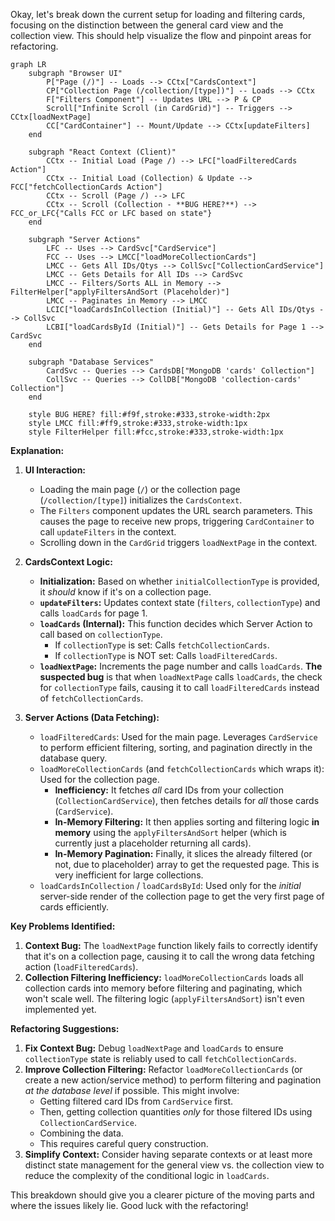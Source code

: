 
Okay, let's break down the current setup for loading and filtering cards, focusing on the distinction between the general card view and the collection view. This should help visualize the flow and pinpoint areas for refactoring.

```mermaid
graph LR
    subgraph "Browser UI"
        P["Page (/)"] -- Loads --> CCtx["CardsContext"]
        CP["Collection Page (/collection/[type])"] -- Loads --> CCtx
        F["Filters Component"] -- Updates URL --> P & CP
        Scroll["Infinite Scroll (in CardGrid)"] -- Triggers --> CCtx[loadNextPage]
        CC["CardContainer"] -- Mount/Update --> CCtx[updateFilters]
    end

    subgraph "React Context (Client)"
        CCtx -- Initial Load (Page /) --> LFC["loadFilteredCards Action"]
        CCtx -- Initial Load (Collection) & Update --> FCC["fetchCollectionCards Action"]
        CCtx -- Scroll (Page /) --> LFC
        CCtx -- Scroll (Collection - **BUG HERE?**) --> FCC_or_LFC{"Calls FCC or LFC based on state"}
    end

    subgraph "Server Actions"
        LFC -- Uses --> CardSvc["CardService"]
        FCC -- Uses --> LMCC["loadMoreCollectionCards"]
        LMCC -- Gets All IDs/Qtys --> CollSvc["CollectionCardService"]
        LMCC -- Gets Details for All IDs --> CardSvc
        LMCC -- Filters/Sorts ALL in Memory --> FilterHelper["applyFiltersAndSort (Placeholder)"]
        LMCC -- Paginates in Memory --> LMCC
        LCIC["loadCardsInCollection (Initial)"] -- Gets All IDs/Qtys --> CollSvc
        LCBI["loadCardsById (Initial)"] -- Gets Details for Page 1 --> CardSvc
    end

    subgraph "Database Services"
        CardSvc -- Queries --> CardsDB["MongoDB 'cards' Collection"]
        CollSvc -- Queries --> CollDB["MongoDB 'collection-cards' Collection"]
    end

    style BUG HERE? fill:#f9f,stroke:#333,stroke-width:2px
    style LMCC fill:#ff9,stroke:#333,stroke-width:1px
    style FilterHelper fill:#fcc,stroke:#333,stroke-width:1px
```

**Explanation:**

1.  **UI Interaction:**
    *   Loading the main page (`/`) or the collection page (`/collection/[type]`) initializes the `CardsContext`.
    *   The `Filters` component updates the URL search parameters. This causes the page to receive new props, triggering `CardContainer` to call `updateFilters` in the context.
    *   Scrolling down in the `CardGrid` triggers `loadNextPage` in the context.

2.  **CardsContext Logic:**
    *   **Initialization:** Based on whether `initialCollectionType` is provided, it *should* know if it's on a collection page.
    *   **`updateFilters`:** Updates context state (`filters`, `collectionType`) and calls `loadCards` for page 1.
    *   **`loadCards` (Internal):** This function decides which Server Action to call based on `collectionType`.
        *   If `collectionType` is set: Calls `fetchCollectionCards`.
        *   If `collectionType` is NOT set: Calls `loadFilteredCards`.
    *   **`loadNextPage`:** Increments the page number and calls `loadCards`. **The suspected bug** is that when `loadNextPage` calls `loadCards`, the check for `collectionType` fails, causing it to call `loadFilteredCards` instead of `fetchCollectionCards`.

3.  **Server Actions (Data Fetching):**
    *   `loadFilteredCards`: Used for the main page. Leverages `CardService` to perform efficient filtering, sorting, and pagination directly in the database query.
    *   `loadMoreCollectionCards` (and `fetchCollectionCards` which wraps it): Used for the collection page.
        *   **Inefficiency:** It fetches *all* card IDs from your collection (`CollectionCardService`), then fetches details for *all* those cards (`CardService`).
        *   **In-Memory Filtering:** It then applies sorting and filtering logic **in memory** using the `applyFiltersAndSort` helper (which is currently just a placeholder returning all cards).
        *   **In-Memory Pagination:** Finally, it slices the already filtered (or not, due to placeholder) array to get the requested page. This is very inefficient for large collections.
    *   `loadCardsInCollection` / `loadCardsById`: Used only for the *initial* server-side render of the collection page to get the very first page of cards efficiently.

**Key Problems Identified:**

1.  **Context Bug:** The `loadNextPage` function likely fails to correctly identify that it's on a collection page, causing it to call the wrong data fetching action (`loadFilteredCards`).
2.  **Collection Filtering Inefficiency:** `loadMoreCollectionCards` loads all collection cards into memory before filtering and paginating, which won't scale well. The filtering logic (`applyFiltersAndSort`) isn't even implemented yet.

**Refactoring Suggestions:**

1.  **Fix Context Bug:** Debug `loadNextPage` and `loadCards` to ensure `collectionType` state is reliably used to call `fetchCollectionCards`.
2.  **Improve Collection Filtering:** Refactor `loadMoreCollectionCards` (or create a new action/service method) to perform filtering and pagination *at the database level* if possible. This might involve:
    *   Getting filtered card IDs from `CardService` first.
    *   Then, getting collection quantities *only* for those filtered IDs using `CollectionCardService`.
    *   Combining the data.
    *   This requires careful query construction.
3.  **Simplify Context:** Consider having separate contexts or at least more distinct state management for the general view vs. the collection view to reduce the complexity of the conditional logic in `loadCards`.

This breakdown should give you a clearer picture of the moving parts and where the issues likely lie. Good luck with the refactoring!
